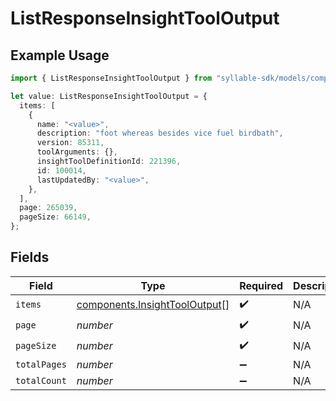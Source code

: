 # ListResponseInsightToolOutput

## Example Usage

```typescript
import { ListResponseInsightToolOutput } from "syllable-sdk/models/components";

let value: ListResponseInsightToolOutput = {
  items: [
    {
      name: "<value>",
      description: "foot whereas besides vice fuel birdbath",
      version: 85311,
      toolArguments: {},
      insightToolDefinitionId: 221396,
      id: 100014,
      lastUpdatedBy: "<value>",
    },
  ],
  page: 265039,
  pageSize: 66149,
};
```

## Fields

| Field                                                                          | Type                                                                           | Required                                                                       | Description                                                                    |
| ------------------------------------------------------------------------------ | ------------------------------------------------------------------------------ | ------------------------------------------------------------------------------ | ------------------------------------------------------------------------------ |
| `items`                                                                        | [components.InsightToolOutput](../../models/components/insighttooloutput.md)[] | :heavy_check_mark:                                                             | N/A                                                                            |
| `page`                                                                         | *number*                                                                       | :heavy_check_mark:                                                             | N/A                                                                            |
| `pageSize`                                                                     | *number*                                                                       | :heavy_check_mark:                                                             | N/A                                                                            |
| `totalPages`                                                                   | *number*                                                                       | :heavy_minus_sign:                                                             | N/A                                                                            |
| `totalCount`                                                                   | *number*                                                                       | :heavy_minus_sign:                                                             | N/A                                                                            |